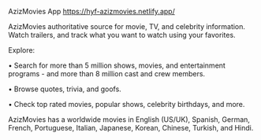 AzizMovies App
https://hyf-azizmovies.netlify.app/

AzizMovies authoritative source for movie, TV, and celebrity information. Watch trailers, and track what you want to watch using your favorites.

Explore:

• Search for more than 5 million shows, movies, and entertainment programs - and more than 8 million cast and crew members.

• Browse quotes, trivia, and goofs.

• Check top rated movies, popular shows, celebrity birthdays, and more.


AzizMovies has a worldwide movies in English (US/UK), Spanish, German, French, Portuguese, Italian, Japanese, Korean, Chinese, Turkish, and Hindi.



